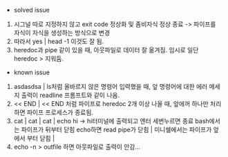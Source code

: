 - solved issue
1. 시그널 따로 지정하지 않고 exit code 정상화 및 좀비자식 정상 종료 -> 파이프를 자식이 자식을 생성하는 방식으로 변경
2. 따라서 yes | head -1 이것도 잘 됨.
3. heredoc과 pipe 같이 있을 때, 아웃파일로 데이터 잘 옮겨짐. 임시로 일단 heredoc > 지워둠.

- known issue
1. asdasdsa | ls처럼 올바르지 않은 명령어 입력했을 때, 앞 명령어에 대한 에러 메세지 출력이 readline 프롬프트와 같이 나옴.
2. << END | << END 처럼 파이프로 heredoc 2개 이상 나올 때, 앞에꺼 하나만 처리하면 파이프 프로세스가 종료됨.
3. cat | cat | cat | echo hi -> hi터미널에 출력되고 엔터 세번누르면 종료 bash에서는 파이프가 뒤부터 닫힘 echo하면 read pipe가 닫힘 | 미니쉘에서는 파이프가 앞에서 부터 닫힘 |
4. echo -n > outfile 하면 아웃파일로 출력이 안감...